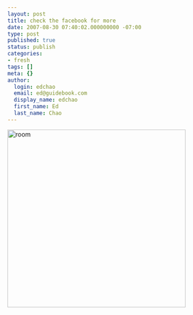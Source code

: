 ```yaml
---
layout: post
title: check the facebook for more
date: 2007-08-30 07:40:02.000000000 -07:00
type: post
published: true
status: publish
categories:
- fresh
tags: []
meta: {}
author:
  login: edchao
  email: ed@guidebook.com
  display_name: edchao
  first_name: Ed
  last_name: Chao
---
```

<p><a href="http://edchao.files.wordpress.com/2007/08/dsc03377.jpg" title="room"><img src="{{ site.baseurl }}/assets/dsc03377.jpg" alt="room" width="400" /></a></p>
